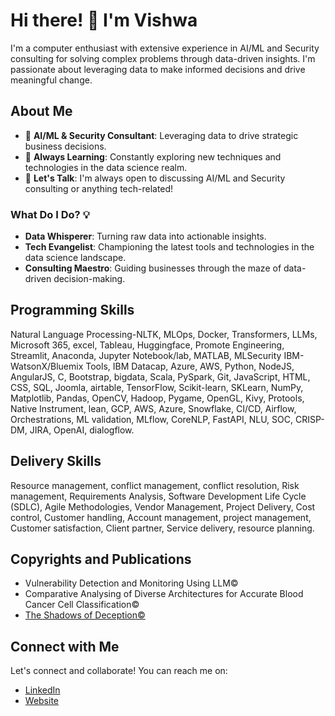 # Hi there! 👋 I'm Vishwa

I'm a computer enthusiast with extensive experience in AI/ML and Security consulting for solving complex problems through data-driven insights. I'm passionate about leveraging data to make informed decisions and drive meaningful change.

## About Me

- 💼 **AI/ML & Security Consultant**: Leveraging data to drive strategic business decisions.
- 🌱 **Always Learning**: Constantly exploring new techniques and technologies in the data science realm.
- 💬 **Let's Talk**: I'm always open to discussing AI/ML and Security consulting or anything tech-related!

### What Do I Do? 💡

- **Data Whisperer**: Turning raw data into actionable insights.
- **Tech Evangelist**: Championing the latest tools and technologies in the data science landscape.
- **Consulting Maestro**: Guiding businesses through the maze of data-driven decision-making.

## Programming Skills
Natural Language Processing-NLTK, MLOps, Docker, Transformers, LLMs, Microsoft 365, excel, Tableau,
Huggingface, Promote Engineering, Streamlit, Anaconda, Jupyter Notebook/lab, MATLAB, MLSecurity IBM-
WatsonX/Bluemix Tools, IBM Datacap, Azure, AWS, Python, NodeJS, AngularJS, C, Bootstrap, bigdata, Scala,
PySpark, Git, JavaScript, HTML, CSS, SQL, Joomla, airtable, TensorFlow, Scikit-learn, SKLearn, NumPy,
Matplotlib, Pandas, OpenCV, Hadoop, Pygame, OpenGL, Kivy, Protools, Native Instrument, lean, GCP, AWS,
Azure, Snowflake, CI/CD, Airflow, Orchestrations, ML validation, MLflow, CoreNLP, FastAPI, NLU, SOC,
CRISP-DM, JIRA, OpenAI, dialogflow.

## Delivery Skills
Resource management, conflict management, conflict resolution, Risk management, Requirements
Analysis, Software Development Life Cycle (SDLC), Agile Methodologies, Vendor Management, Project
Delivery, Cost control, Customer handling, Account management, project management, Customer
satisfaction, Client partner, Service delivery, resource planning.

## Copyrights and Publications
- Vulnerability Detection and Monitoring Using LLM©
- Comparative Analysing of Diverse Architectures for Accurate Blood Cancer Cell Classification©
- [The Shadows of Deception©](https://www.amazon.in/Shadows-Deception-Unveiling-Cyber-Realms/dp/9358478799)

## Connect with Me

Let's connect and collaborate! You can reach me on:

- [LinkedIn](https://www.linkedin.com/in/vishaku)
- [Website](https://www.drpinnacle.com)
